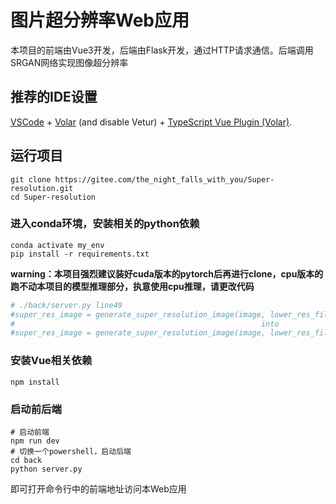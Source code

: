 # 图片超分辨率Web应用

本项目的前端由Vue3开发，后端由Flask开发，通过HTTP请求通信。后端调用SRGAN网络实现图像超分辨率

## 推荐的IDE设置

[VSCode](https://code.visualstudio.com/) + [Volar](https://marketplace.visualstudio.com/items?itemName=Vue.volar) (and disable Vetur) + [TypeScript Vue Plugin (Volar)](https://marketplace.visualstudio.com/items?itemName=Vue.vscode-typescript-vue-plugin).

## 运行项目

```shell
git clone https://gitee.com/the_night_falls_with_you/Super-resolution.git
cd Super-resolution
```

### 进入conda环境，安装相关的python依赖

```shell
conda activate my_env
pip install -r requirements.txt
```

**warning：本项目强烈建议装好cuda版本的pytorch后再进行clone，cpu版本的跑不动本项目的模型推理部分，执意使用cpu推理，请更改代码**

```python
# ./back/server.py line49
#super_res_image = generate_super_resolution_image(image, lower_res_filename_save, super_res_filename_save, device_type="cuda")
#														into
#super_res_image = generate_super_resolution_image(image, lower_res_filename_save, super_res_filename_save, device_type="cpu")
```

### 安装Vue相关依赖

```shell
npm install
```

### 启动前后端

```shell
# 启动前端
npm run dev
# 切换一个powershell，启动后端
cd back
python server.py
```

即可打开命令行中的前端地址访问本Web应用
